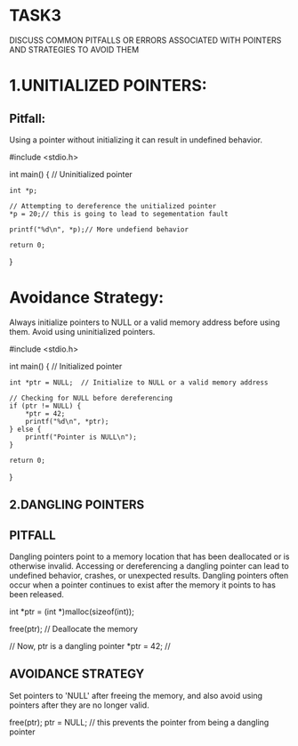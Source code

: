 TASK3
======

DISCUSS COMMON PITFALLS OR ERRORS ASSOCIATED WITH POINTERS AND STRATEGIES TO AVOID THEM

1.UNITIALIZED POINTERS:
=======================

Pitfall:
-----------

Using a pointer without initializing it can result in undefined behavior.

#include <stdio.h>

int main()
{
    // Uninitialized pointer

	int *p;

    // Attempting to dereference the unitialized pointer
    *p = 20;// this is going to lead to segementation fault

    printf("%d\n", *p);// More undefiend behavior

    return 0;
}

Avoidance Strategy:
===================

Always initialize pointers to NULL or a valid memory address before using them. Avoid using uninitialized pointers.

#include <stdio.h>

int main()
{
    // Initialized pointer

	int *ptr = NULL;  // Initialize to NULL or a valid memory address

    // Checking for NULL before dereferencing
    if (ptr != NULL) {
        *ptr = 42;
        printf("%d\n", *ptr);
    } else {
        printf("Pointer is NULL\n");
    }

    return 0;
}


2.DANGLING POINTERS
------------------

PITFALL
----

Dangling pointers point to a memory location that has been
deallocated or is otherwise invalid. Accessing or dereferencing a dangling
pointer can lead to undefined behavior, crashes, or unexpected results.
Dangling pointers often occur when a pointer continues to exist after the
memory it points to has been released.


int *ptr = (int *)malloc(sizeof(int));

free(ptr); // Deallocate the memory

// Now, ptr is a dangling pointer
*ptr = 42; //


AVOIDANCE STRATEGY
-

Set pointers to 'NULL' after freeing the memory, and also avoid using pointers
after they are no longer valid.

free(ptr);
ptr = NULL; // this prevents the pointer from being a dangling pointer
